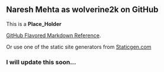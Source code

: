 ## Naresh Mehta as wolverine2k on GitHub
This is a **Place_Holder**

[GitHub Flavored Markdown Reference](https://guides.github.com/features/mastering-markdown/).

Or use one of the static site generators from
[Staticgen.com](http://www.staticgen.com/)

### I will update this soon...